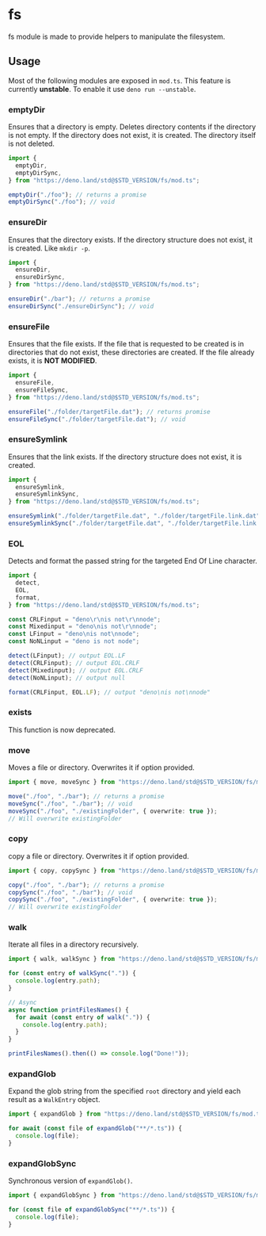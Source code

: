 # fs

fs module is made to provide helpers to manipulate the filesystem.

## Usage

Most of the following modules are exposed in `mod.ts`. This feature is currently
<b>unstable</b>. To enable it use `deno run --unstable`.

### emptyDir

Ensures that a directory is empty. Deletes directory contents if the directory
is not empty. If the directory does not exist, it is created. The directory
itself is not deleted.

```ts
import {
  emptyDir,
  emptyDirSync,
} from "https://deno.land/std@$STD_VERSION/fs/mod.ts";

emptyDir("./foo"); // returns a promise
emptyDirSync("./foo"); // void
```

### ensureDir

Ensures that the directory exists. If the directory structure does not exist, it
is created. Like `mkdir -p`.

```ts
import {
  ensureDir,
  ensureDirSync,
} from "https://deno.land/std@$STD_VERSION/fs/mod.ts";

ensureDir("./bar"); // returns a promise
ensureDirSync("./ensureDirSync"); // void
```

### ensureFile

Ensures that the file exists. If the file that is requested to be created is in
directories that do not exist, these directories are created. If the file
already exists, it is **NOT MODIFIED**.

```ts
import {
  ensureFile,
  ensureFileSync,
} from "https://deno.land/std@$STD_VERSION/fs/mod.ts";

ensureFile("./folder/targetFile.dat"); // returns promise
ensureFileSync("./folder/targetFile.dat"); // void
```

### ensureSymlink

Ensures that the link exists. If the directory structure does not exist, it is
created.

```ts
import {
  ensureSymlink,
  ensureSymlinkSync,
} from "https://deno.land/std@$STD_VERSION/fs/mod.ts";

ensureSymlink("./folder/targetFile.dat", "./folder/targetFile.link.dat"); // returns promise
ensureSymlinkSync("./folder/targetFile.dat", "./folder/targetFile.link.dat"); // void
```

### EOL

Detects and format the passed string for the targeted End Of Line character.

```ts
import {
  detect,
  EOL,
  format,
} from "https://deno.land/std@$STD_VERSION/fs/mod.ts";

const CRLFinput = "deno\r\nis not\r\nnode";
const Mixedinput = "deno\nis not\r\nnode";
const LFinput = "deno\nis not\nnode";
const NoNLinput = "deno is not node";

detect(LFinput); // output EOL.LF
detect(CRLFinput); // output EOL.CRLF
detect(Mixedinput); // output EOL.CRLF
detect(NoNLinput); // output null

format(CRLFinput, EOL.LF); // output "deno\nis not\nnode"
```

### exists

This function is now deprecated.

### move

Moves a file or directory. Overwrites it if option provided.

```ts
import { move, moveSync } from "https://deno.land/std@$STD_VERSION/fs/mod.ts";

move("./foo", "./bar"); // returns a promise
moveSync("./foo", "./bar"); // void
moveSync("./foo", "./existingFolder", { overwrite: true });
// Will overwrite existingFolder
```

### copy

copy a file or directory. Overwrites it if option provided.

```ts
import { copy, copySync } from "https://deno.land/std@$STD_VERSION/fs/mod.ts";

copy("./foo", "./bar"); // returns a promise
copySync("./foo", "./bar"); // void
copySync("./foo", "./existingFolder", { overwrite: true });
// Will overwrite existingFolder
```

### walk

Iterate all files in a directory recursively.

```ts
import { walk, walkSync } from "https://deno.land/std@$STD_VERSION/fs/mod.ts";

for (const entry of walkSync(".")) {
  console.log(entry.path);
}

// Async
async function printFilesNames() {
  for await (const entry of walk(".")) {
    console.log(entry.path);
  }
}

printFilesNames().then(() => console.log("Done!"));
```

### expandGlob

Expand the glob string from the specified `root` directory and yield each result
as a `WalkEntry` object.

```ts
import { expandGlob } from "https://deno.land/std@$STD_VERSION/fs/mod.ts";

for await (const file of expandGlob("**/*.ts")) {
  console.log(file);
}
```

### expandGlobSync

Synchronous version of `expandGlob()`.

```ts
import { expandGlobSync } from "https://deno.land/std@$STD_VERSION/fs/mod.ts";

for (const file of expandGlobSync("**/*.ts")) {
  console.log(file);
}
```
